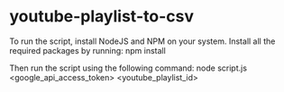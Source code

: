 # youtube-playlist-to-csv

To run the script, install NodeJS and NPM on your system. Install all the required packages by running:
npm install

Then run the script using the following command:
node script.js <google_api_access_token> <youtube_playlist_id>
